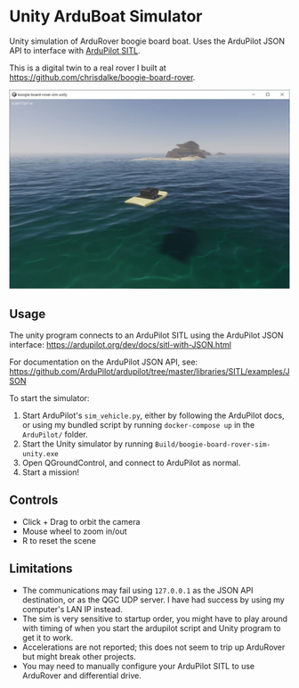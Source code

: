 # Unity ArduBoat Simulator

Unity simulation of ArduRover boogie board boat. Uses the ArduPilot JSON API to interface with [ArduPilot SITL](https://ardupilot.org/dev/docs/sitl-simulator-software-in-the-loop.html).

This is a digital twin to a real rover I built at https://github.com/chrisdalke/boogie-board-rover.

![Sim screenshot](screenshot.JPG)

## Usage

The unity program connects to an ArduPilot SITL using the ArduPilot JSON interface: https://ardupilot.org/dev/docs/sitl-with-JSON.html

For documentation on the ArduPilot JSON API, see: https://github.com/ArduPilot/ardupilot/tree/master/libraries/SITL/examples/JSON

To start the simulator:

1. Start ArduPilot's `sim_vehicle.py`, either by following the ArduPilot docs, or using my bundled script by running `docker-compose up` in the `ArduPilot/` folder.
2. Start the Unity simulator by running `Build/boogie-board-rover-sim-unity.exe`
3. Open QGroundControl, and connect to ArduPilot as normal.
4. Start a mission!

## Controls

- Click + Drag to orbit the camera
- Mouse wheel to zoom in/out
- R to reset the scene

## Limitations

- The communications may fail using `127.0.0.1` as the JSON API destination, or as the QGC UDP server. I have had success by using my computer's LAN IP instead.
- The sim is very sensitive to startup order, you might have to play around with timing of when you start the ardupilot script and Unity program to get it to work.
- Accelerations are not reported; this does not seem to trip up ArduRover but might break other projects.
- You may need to manually configure your ArduPilot SITL to use ArduRover and differential drive.

